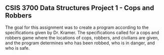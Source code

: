 ## CSIS 3700 Data Structures Project 1 - Cops and Robbers

The goal for this assignment was to create a program according to the specifications given by Dr. Kramer. The specifications called for a cops and robbers 
game where the locations of cops, robbers, and civilians are given, and the program determines who has been robbed, who is in danger, and who is safe.
